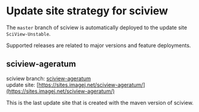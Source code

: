 # Update site strategy for sciview

The `master` branch of sciview is automatically deployed to the update
site `SciView-Unstable`.

Supported releases are related to major versions and feature
deployments.

## sciview-ageratum

sciview branch:
[sciview-ageratum](https://github.com/scenerygraphics/sciview/tree/sciview-ageratum)  
update site: [https://sites.imagej.net/sciview-ageratum/](https://sites.imagej.net/sciview-ageratum/)

This is the last update site that is created with the maven version of
sciview. 


